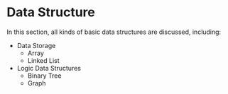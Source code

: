# Data Structure

In this section, all kinds of basic data structures are discussed, including:

- Data Storage
    - Array
    - Linked List
- Logic Data Structures
    - Binary Tree
    - Graph
    